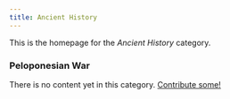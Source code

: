 ```yaml
---
title: Ancient History
---
```


This is the homepage for the *Ancient History* category.

### Peloponesian War

There is no content yet in this category. [Contribute some!](/contribute/index.html)